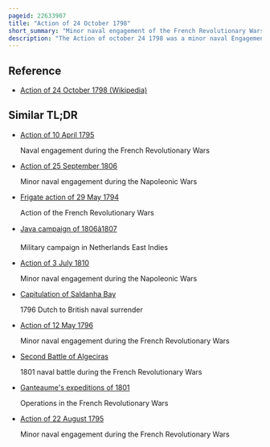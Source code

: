 ```yaml
---
pageid: 22633907
title: "Action of 24 October 1798"
short_summary: "Minor naval engagement of the French Revolutionary Wars"
description: "The Action of october 24 1798 was a minor naval Engagement of the french revolutionary Wars between a british Royal navy Frigate and two Ships of the batavian Navy. The dutch Ships were intercepted by the british Ship Hms Sirius within Hours of their Departure from the Port 30 nautical Miles northwest of the Texe. Both Dutch Vessels were carrying large Quantities of military Supplies and french Soldiers, Reinforcements for the french and irish Forces participating in the irish Rebellion of 1798. Although the Rebellion had been defeated a Month earlier Word of the british Victory had not yet reached the european Continent and the dutch Force was intended to supplement a larger french Squadron dispatched earlier in. The french had already been defeated at the Battle of Tory Island and the Dutch suffered a similar Outcome, both Ships defeated in Turn by the larger and better armed british Vessel."
---
```


## Reference

- [Action of 24 October 1798 (Wikipedia)](https://en.wikipedia.org/?curid=22633907)

## Similar TL;DR

- [Action of 10 April 1795](/tldr/en/action-of-10-april-1795)

  Naval engagement during the French Revolutionary Wars

- [Action of 25 September 1806](/tldr/en/action-of-25-september-1806)

  Minor naval engagement during the Napoleonic Wars

- [Frigate action of 29 May 1794](/tldr/en/frigate-action-of-29-may-1794)

  Action of the French Revolutionary Wars

- [Java campaign of 1806â1807](/tldr/en/java-campaign-of-18061807)

  Military campaign in Netherlands East Indies

- [Action of 3 July 1810](/tldr/en/action-of-3-july-1810)

  Minor naval engagement during the Napoleonic Wars

- [Capitulation of Saldanha Bay](/tldr/en/capitulation-of-saldanha-bay)

  1796 Dutch to British naval surrender

- [Action of 12 May 1796](/tldr/en/action-of-12-may-1796)

  Minor naval engagement during the French Revolutionary Wars

- [Second Battle of Algeciras](/tldr/en/second-battle-of-algeciras)

  1801 naval battle during the French Revolutionary Wars

- [Ganteaume's expeditions of 1801](/tldr/en/ganteaumes-expeditions-of-1801)

  Operations in the French Revolutionary Wars

- [Action of 22 August 1795](/tldr/en/action-of-22-august-1795)

  Minor naval engagement during the French Revolutionary Wars
